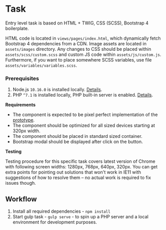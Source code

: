 # Task

Entry level task is based on HTML + TWIG, CSS (SCSS), Bootstrap 4 boilerplate.

HTML code is located in `views/pages/index.html`, which dynamically fetch Bootstrap 4 dependencies from a CDN. Image assets are located in `assets/images` directory. Any changes to CSS should be placed within `assets/scss/custom.scss` and custom JS code within `assets/js/custom.js`. Furthermore, if you want to place somewhere SCSS variables, use file `assets/variables/variables.scss`. 

### Prerequisites

1. Node.js `10.16.0` is installed locally. [Details](https://nodejs.org/en/).
2. PHP `^7.1` is installed locally, PHP built-in server is enabled. [Details](https://www.php.net/manual/en/features.commandline.webserver.php).


**Requirements**

* The component is expected to be pixel perfect implementation of the [prototype](https://xd.adobe.com/spec/9981f5d9-8668-4cc6-526f-53b0e436b63e-efb0/). 
* The component should be optimized for all sized devices starting at 320px width. 
* The component should be placed in standard sized container.
* Bootstrap modal should be displayed after click on the button.

**Testing**

Testing procedure for this specific task covers latest version of Chrome with following screen widths: 1280px, 768px, 640px, 320px. You can get extra points for pointing out solutions that won't work in IE11 with suggestions of how to resolve them – no actual work is required to fix issues though.

## Workflow

1. Install all required dependencies - `npm install`
2. Start gulp task - `gulp serve` - to spin up a PHP server and a local environment for development purposes.